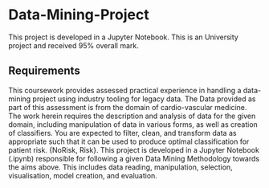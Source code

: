 # Data-Mining-Project
This project is developed in a Jupyter Notebook. This is an University project and received 95% overall mark.
## Requirements
This coursework provides assessed practical experience in handling a data-mining project
using industry tooling for legacy data. The Data provided as part of this assessment is from
the domain of cardio-vascular medicine. The work herein requires the description and
analysis of data for the given domain, including manipulation of data in various forms, as well
as creation of classifiers.
You are expected to filter, clean, and transform data as appropriate such that it can be used
to produce optimal classification for patient risk. {NoRisk, Risk}.
This project is developed in a Jupyter Notebook
(.ipynb) responsible for following a given Data Mining Methodology towards the aims above.
This includes data reading, manipulation, selection, visualisation, model creation, and
evaluation.
